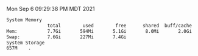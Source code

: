 Mon Sep  6 09:29:38 PM MDT 2021
```bash
System Memory
               total        used        free      shared  buff/cache   available
Mem:           7.7Gi       594Mi       5.1Gi       8.0Mi       2.0Gi       6.8Gi
Swap:          7.6Gi       227Mi       7.4Gi
System Storage
657M	.
```
```bash
